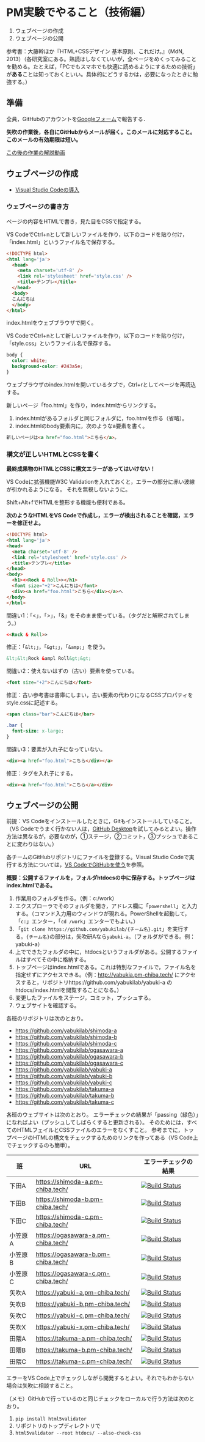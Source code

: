 # PM実験でやること（技術編）

1. ウェブページの作成
1. ウェブページの公開

参考書：大藤幹ほか『HTML+CSSデザイン 基本原則、これだけ。』（MdN, 2013）（各研究室にある。熟読はしなくていいが，全ページをめくってみることを勧める。たとえば，「PCでもスマホでも快適に読めるようにするための技術」が**ある**ことは知っておくといい。具体的にどうするかは，必要になったときに勉強する。）

## 準備

全員，GitHubのアカウントを[Googleフォーム](https://docs.google.com/forms/d/e/1FAIpQLSc7ro4KUs9GT0t3H-Aolizl1UKCPbmJA5Kv6lZlqvML4hAzvA/viewform)で報告する．

**矢吹の作業後，各自にGitHubからメールが届く。このメールに対応すること。このメールの有効期限は短い。**

[この後の作業の解説動画](https://youtu.be/1WSovwUgpFw)

## ウェブページの作成

* [Visual Studio Codeの導入](vscode.md)

### ウェブページの書き方

ページの内容をHTMLで書き，見た目をCSSで指定する。

VS CodeでCtrl+nとして新しいファイルを作り，以下のコードを貼り付け，「index.html」というファイル名で保存する。

```html
<!DOCTYPE html>
<html lang='ja'>
  <head>
    <meta charset='utf-8' />
    <link rel='stylesheet' href='style.css' />
    <title>テンプレ</title>
  </head>
  <body>
  こんにちは
  </body>
</html>
```

index.htmlをウェブブラウザで開く。

VS CodeでCtrl+nとして新しいファイルを作り，以下のコードを貼り付け，「style.css」というファイル名で保存する。

```css
body {
  color: white;
  background-color: #243a5e;
}
```

ウェブブラウザのindex.htmlを開いているタブで，Ctrl+rとしてページを再読込する。

新しいページ「foo.html」を作り，index.htmlからリンクする。

1. index.htmlがあるフォルダと同じフォルダに，foo.htmlを作る（省略）。
1. index.htmlのbody要素内に，次のようなa要素を書く。

```html
新しいページは<a href="foo.html">こちら</a>。
```

### 構文が正しいHTMLとCSSを書く

**最終成果物のHTMLとCSSに構文エラーがあってはいけない！**

VS Codeに拡張機能W3C Validationを入れておくと，エラーの部分に赤い波線が引かれるようになる。
それを無視しないように。

Shift+Alt+fでHTMLを整形する機能も便利である。

**次のようなHTMLをVS Codeで作成し，エラーが検出されることを確認，エラーを修正せよ。**

```html
<!DOCTYPE html>
<html lang='ja'>
<head>
  <meta charset='utf-8' />
  <link rel='stylesheet' href='style.css' />
  <title>テンプレ</title>
</head>
<body>
  <h1><<Rock & Roll>></h1>
  <font size="+2">こんにちは</font>
  <div><a href="foo.html">こちら</div></a>へ
</body>
</html>
```

間違い1：「<」，「>」，「&」をそのまま使っている。（タグだと解釈されてしまう。）

```html
<<Rock & Roll>>
```

修正：「`&lt;`」，「`&gt;`」，「`&amp;`」を使う。

```html
&lt;&lt;Rock &ampl Roll&gt;&gt;
```

間違い2：使えないはずの（古い）要素を使っている。

```html
<font size="+2">こんにちは</font>
```

修正：古い参考書は書庫にしまい，古い要素の代わりになるCSSプロパティをstyle.cssに記述する。

```html
<span class="bar">こんにちは</bar>
```

```css
.bar {
  font-size: x-large;
}
```

間違い3：要素が入れ子になっていない。

```html
<div><a href="foo.html">こちら</div></a>
```

修正：タグを入れ子にする。

```html
<div><a href="foo.html">こちら</a></div>
```

## ウェブページの公開

前提：VS Codeをインストールしたときに，Gitもインストールしていること。（VS Codeでうまく行かない人は，[GitHub Desktop](https://desktop.github.com/)を試してみるとよい。操作方法は異なるが，必要なのが，①ステージ，②コミット，③プッシュであることに変わりはない。）

各チームのGitHubリポジトリにファイルを登録する。Visual Studio Codeで実行する方法については，[VS CodeでGitHubを使う](git.md)を参照。

**概要：公開するファイルを，フォルダhtdocsの中に保存する。トップページはindex.htmlである。**

1. 作業用のフォルダを作る。（例：c:/work）
1. エクスプローラでそのフォルダを開き，アドレス欄に「`powershell`」と入力する。（コマンド入力用のウィンドウが現れる。PowerShellを起動して，「`c:`」エンター，「`cd /work`」エンターでもよい。）
1. 「`git clone https://github.com/yabukilab/{チーム名}.git`」を実行する。`{チーム名}`の部分は，矢吹研Aなら`yabuki-a`。（フォルダができる。例：yabuki-a）
1. 上でできたフォルダの中に，htdocsというフォルダがある。公開するファイルはすべてその中に格納する。
1. トップページはindex.htmlである。これは特別なファイルで，ファイル名を指定せずにアクセスできる。（例：http://yabukia.pm-chiba.tech/ にアクセスすると，リポジトリhttps://github.com/yabukilab/yabuki-a のhtdocs/index.htmlを閲覧することになる。）
1. 変更したファイルをステージ，コミット，プッシュする。
1. ウェブサイトを確認する。

各班のリポジトリは次のとおり。

- https://github.com/yabukilab/shimoda-a
- https://github.com/yabukilab/shimoda-b
- https://github.com/yabukilab/shimoda-c
- https://github.com/yabukilab/ogasawara-a
- https://github.com/yabukilab/ogasawara-b
- https://github.com/yabukilab/ogasawara-c
- https://github.com/yabukilab/yabuki-a
- https://github.com/yabukilab/yabuki-b
- https://github.com/yabukilab/yabuki-c
- https://github.com/yabukilab/takuma-a
- https://github.com/yabukilab/takuma-b
- https://github.com/yabukilab/takuma-c

各班のウェブサイトは次のとおり。
エラーチェックの結果が「passing（緑色）」になればよい（プッシュしてしばらくすると更新される）。
そのためには，すべてのHTMLフェイルとCSSファイルのエラーをなくすこと。
参考までに，トップページのHTMLの構文をチェックするためのリンクを作ってある（VS Code上でチェックするのも簡単）。

班|URL|エラーチェックの結果
-|-|-
下田A|https://shimoda-a.pm-chiba.tech/|[![Build Status](https://travis-ci.com/yabukilab/shimoda-a.svg?branch=master)](https://travis-ci.com/github/yabukilab/shimoda-a)
下田B|https://shimoda-b.pm-chiba.tech/|[![Build Status](https://travis-ci.com/yabukilab/shimoda-b.svg?branch=master)](https://travis-ci.com/github/yabukilab/shimoda-b)
下田C|https://shimoda-c.pm-chiba.tech/|[![Build Status](https://travis-ci.com/yabukilab/shimoda-c.svg?branch=master)](https://travis-ci.com/github/yabukilab/shimoda-c)
小笠原A|https://ogasawara-a.pm-chiba.tech/|[![Build Status](https://travis-ci.com/yabukilab/ogasawara-a.svg?branch=master)](https://travis-ci.com/github/yabukilab/ogasawara-a)
小笠原B|https://ogasawara-b.pm-chiba.tech/|[![Build Status](https://travis-ci.com/yabukilab/ogasawara-b.svg?branch=master)](https://travis-ci.com/github/yabukilab/ogasawara-b)
小笠原C|https://ogasawara-c.pm-chiba.tech/|[![Build Status](https://travis-ci.com/yabukilab/ogasawara-c.svg?branch=master)](https://travis-ci.com/github/yabukilab/ogasawara-c)
矢吹A|https://yabuki-a.pm-chiba.tech/|[![Build Status](https://travis-ci.com/yabukilab/yabuki-a.svg?branch=master)](https://travis-ci.com/github/yabukilab/yabuki-a)
矢吹B|https://yabuki-b.pm-chiba.tech/|[![Build Status](https://travis-ci.com/yabukilab/yabuki-b.svg?branch=master)](https://travis-ci.com/github/yabukilab/yabuki-b)
矢吹C|https://yabuki-c.pm-chiba.tech/|[![Build Status](https://travis-ci.com/yabukilab/yabuki-c.svg?branch=master)](https://travis-ci.com/github/yabukilab/yabuki-c)
矢吹X|https://yabuki-x.pm-chiba.tech/|[![Build Status](https://travis-ci.com/yabukilab/yabuki-x.svg?branch=master)](https://travis-ci.com/github/yabukilab/yabuki-x)
田隈A|https://takuma-a.pm-chiba.tech/|[![Build Status](https://travis-ci.com/yabukilab/takuma-a.svg?branch=master)](https://travis-ci.com/github/yabukilab/takuma-a)
田隈B|https://takuma-b.pm-chiba.tech/|[![Build Status](https://travis-ci.com/yabukilab/takuma-b.svg?branch=master)](https://travis-ci.com/github/yabukilab/takuma-b)
田隈C|https://takuma-c.pm-chiba.tech/|[![Build Status](https://travis-ci.com/yabukilab/takuma-c.svg?branch=master)](https://travis-ci.com/github/yabukilab/takuma-c)

エラーをVS Code上でチェックしながら開発するとよい。それでもわからない場合は矢吹に相談すること。

（メモ）GitHubで行っているのと同じチェックをローカルで行う方法は次のとおり。

1. `pip install html5validator`
1. リポジトリのトップディレクトリで
1. `html5validator --root htdocs/ --also-check-css`
